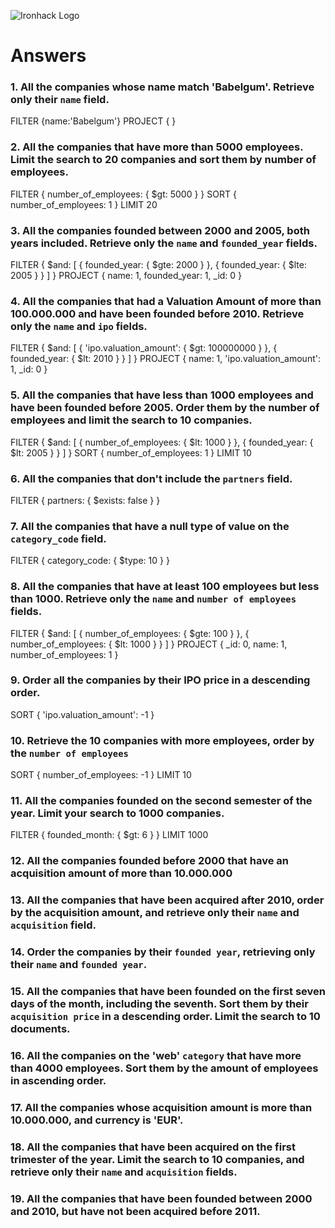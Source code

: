 ![Ironhack Logo](https://i.imgur.com/1QgrNNw.png)

# Answers

### 1. All the companies whose name match 'Babelgum'. Retrieve only their `name` field.

<!-- Your Code Goes Here -->
FILTER
{name:'Babelgum'}
PROJECT
{
}

### 2. All the companies that have more than 5000 employees. Limit the search to 20 companies and sort them by **number of employees**.

<!-- Your Code Goes Here -->
FILTER
{
 number_of_employees: {
  $gt: 5000
 }
}
SORT
{
 number_of_employees: 1
}
LIMIT
20

### 3. All the companies founded between 2000 and 2005, both years included. Retrieve only the `name` and `founded_year` fields.

<!-- Your Code Goes Here -->
FILTER
{
 $and: [
  {
   founded_year: {
    $gte: 2000
   }
  },
  {
   founded_year: {
    $lte: 2005
   }
  }
 ]
}
PROJECT
{
 name: 1,
 founded_year: 1,
 _id: 0
}

### 4. All the companies that had a Valuation Amount of more than 100.000.000 and have been founded before 2010. Retrieve only the `name` and `ipo` fields.

<!-- Your Code Goes Here -->
FILTER
{
 $and: [
  {
   'ipo.valuation_amount': {
    $gt: 100000000
   }
  },
  {
   founded_year: {
    $lt: 2010
   }
  }
 ]
}
PROJECT
{
 name: 1,
 'ipo.valuation_amount': 1,
 _id: 0
}



### 5. All the companies that have less than 1000 employees and have been founded before 2005. Order them by the number of employees and limit the search to 10 companies.

<!-- Your Code Goes Here -->
FILTER
{
 $and: [
  {
   number_of_employees: {
    $lt: 1000
   }
  },
  {
   founded_year: {
    $lt: 2005
   }
  }
 ]
}
SORT
{
 number_of_employees: 1
}
LIMIT
10


### 6. All the companies that don't include the `partners` field.

<!-- Your Code Goes Here -->
FILTER
{
 partners: {
  $exists: false
 }
}

### 7. All the companies that have a null type of value on the `category_code` field.

<!-- Your Code Goes Here -->
FILTER
{
 category_code: {
  $type: 10
 }
}

### 8. All the companies that have at least 100 employees but less than 1000. Retrieve only the `name` and `number of employees` fields.

<!-- Your Code Goes Here -->
FILTER
{
 $and: [
  {
   number_of_employees: {
    $gte: 100
   }
  },
  {
   number_of_employees: {
    $lt: 1000
   }
  }
 ]
}
PROJECT
{
 _id: 0,
 name: 1,
 number_of_employees: 1
}

### 9. Order all the companies by their IPO price in a descending order.

<!-- Your Code Goes Here -->
SORT
{
 'ipo.valuation_amount': -1
}


### 10. Retrieve the 10 companies with more employees, order by the `number of employees`

<!-- Your Code Goes Here -->
SORT
{
 number_of_employees: -1
}
LIMIT
10

### 11. All the companies founded on the second semester of the year. Limit your search to 1000 companies.

<!-- Your Code Goes Here -->
FILTER
{
 founded_month: {
  $gt: 6
 }
}
LIMIT
1000


### 12. All the companies founded before 2000 that have an acquisition amount of more than 10.000.000

<!-- Your Code Goes Here -->

### 13. All the companies that have been acquired after 2010, order by the acquisition amount, and retrieve only their `name` and `acquisition` field.

<!-- Your Code Goes Here -->

### 14. Order the companies by their `founded year`, retrieving only their `name` and `founded year`.

<!-- Your Code Goes Here -->

### 15. All the companies that have been founded on the first seven days of the month, including the seventh. Sort them by their `acquisition price` in a descending order. Limit the search to 10 documents.

<!-- Your Code Goes Here -->

### 16. All the companies on the 'web' `category` that have more than 4000 employees. Sort them by the amount of employees in ascending order.

<!-- Your Code Goes Here -->

### 17. All the companies whose acquisition amount is more than 10.000.000, and currency is 'EUR'.

<!-- Your Code Goes Here -->

### 18. All the companies that have been acquired on the first trimester of the year. Limit the search to 10 companies, and retrieve only their `name` and `acquisition` fields.

<!-- Your Code Goes Here -->

### 19. All the companies that have been founded between 2000 and 2010, but have not been acquired before 2011.

<!-- Your Code Goes Here -->
